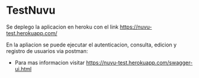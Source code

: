 # TestNuvu
Se deplego la aplicacion en heroku con el link https://nuvu-test.herokuapp.com/

En la apliacion se puede ejecutar el autenticacion, consulta, edicion y registro de usuarios via postman:
- Para mas informacion visitar https://nuvu-test.herokuapp.com/swagger-ui.html
